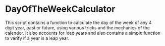 # DayOfTheWeekCalculator

This script contains a function to calculate the day of the week of any 4 digit year, past or future, using various tricks and the mechanics of the calender. It also accounts for leap years and also contains a simple function to verify if a year is a leap year.
